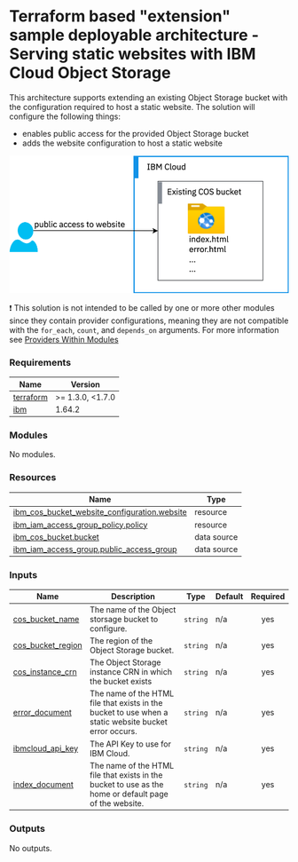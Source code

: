 # Terraform based "extension" sample deployable architecture - Serving static websites with IBM Cloud Object Storage

This architecture supports extending an existing Object Storage bucket with the configuration required to host a static website. The solution will configure the following things:
- enables public access for the provided Object Storage bucket
- adds the website configuration to host a static website

![cos-website](../../reference-architectures/cos-website.svg)

:exclamation: This solution is not intended to be called by one or more other modules since they contain provider configurations, meaning they are not compatible with the `for_each`, `count`, and `depends_on` arguments. For more information see [Providers Within Modules](https://developer.hashicorp.com/terraform/language/modules/develop/providers)

<!-- Below content is automatically populated via pre-commit hook -->
<!-- BEGINNING OF PRE-COMMIT-TERRAFORM DOCS HOOK -->
### Requirements

| Name | Version |
|------|---------|
| <a name="requirement_terraform"></a> [terraform](#requirement\_terraform) | >= 1.3.0, <1.7.0 |
| <a name="requirement_ibm"></a> [ibm](#requirement\_ibm) | 1.64.2 |

### Modules

No modules.

### Resources

| Name | Type |
|------|------|
| [ibm_cos_bucket_website_configuration.website](https://registry.terraform.io/providers/ibm-cloud/ibm/1.64.2/docs/resources/cos_bucket_website_configuration) | resource |
| [ibm_iam_access_group_policy.policy](https://registry.terraform.io/providers/ibm-cloud/ibm/1.64.2/docs/resources/iam_access_group_policy) | resource |
| [ibm_cos_bucket.bucket](https://registry.terraform.io/providers/ibm-cloud/ibm/1.64.2/docs/data-sources/cos_bucket) | data source |
| [ibm_iam_access_group.public_access_group](https://registry.terraform.io/providers/ibm-cloud/ibm/1.64.2/docs/data-sources/iam_access_group) | data source |

### Inputs

| Name | Description | Type | Default | Required |
|------|-------------|------|---------|:--------:|
| <a name="input_cos_bucket_name"></a> [cos\_bucket\_name](#input\_cos\_bucket\_name) | The name of the Object storsage bucket to configure. | `string` | n/a | yes |
| <a name="input_cos_bucket_region"></a> [cos\_bucket\_region](#input\_cos\_bucket\_region) | The region of the Object Storage bucket. | `string` | n/a | yes |
| <a name="input_cos_instance_crn"></a> [cos\_instance\_crn](#input\_cos\_instance\_crn) | The Object Storage instance CRN in which the bucket exists | `string` | n/a | yes |
| <a name="input_error_document"></a> [error\_document](#input\_error\_document) | The name of the HTML file that exists in the bucket to use when a static website bucket error occurs. | `string` | n/a | yes |
| <a name="input_ibmcloud_api_key"></a> [ibmcloud\_api\_key](#input\_ibmcloud\_api\_key) | The API Key to use for IBM Cloud. | `string` | n/a | yes |
| <a name="input_index_document"></a> [index\_document](#input\_index\_document) | The name of the HTML file that exists in the bucket to use as the home or default page of the website. | `string` | n/a | yes |

### Outputs

No outputs.
<!-- END OF PRE-COMMIT-TERRAFORM DOCS HOOK -->
